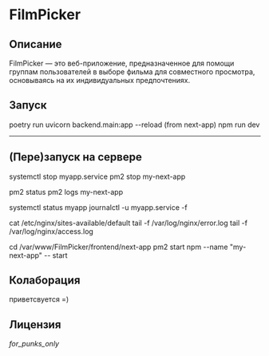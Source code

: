 # FilmPicker

## Описание

FilmPicker — это веб-приложение, предназначенное для помощи группам пользователей в выборе фильма для совместного просмотра, основываясь на их индивидуальных предпочтениях.

## Запуск
poetry run uvicorn backend.main:app --reload
(from next-app) npm run dev

---

## (Пере)запуск на сервере
systemctl stop myapp.service
pm2 stop my-next-app

pm2 status
pm2 logs my-next-app

systemctl status myapp
journalctl -u myapp.service -f

cat /etc/nginx/sites-available/default
tail -f /var/log/nginx/error.log
tail -f /var/log/nginx/access.log

cd /var/www/FilmPicker/frontend/next-app
pm2 start npm --name "my-next-app" -- start


## Колаборация
приветсвуется =)

## Лицензия
*for_punks_only*

